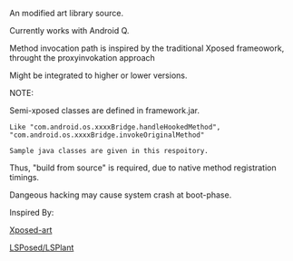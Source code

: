 An modified art library source.

Currently works with Android Q.

Method invocation path is inspired by the traditional Xposed frameowork, throught the proxyinvokation approach

Might be integrated to higher or lower versions.


NOTE:
  
  Semi-xposed classes are defined in framework.jar.
    
    Like "com.android.os.xxxxBridge.handleHookedMethod", "com.android.os.xxxxBridge.invokeOriginalMethod"
    
    Sample java classes are given in this respoitory.

  Thus, "build from source" is required, due to native method registration timings.
  
  Dangeous hacking may cause system crash at boot-phase.


Inspired By:

[Xposed-art](https://github.com/rovo89/android_art)

[LSPosed/LSPlant](https://github.com/LSPosed/LSPlant)
